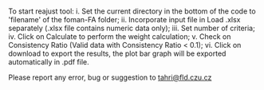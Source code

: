 # 
 

To start reajust tool: 
i. Set the current directory in the bottom of the code to 'filename' of the foman-FA folder; 
ii. Incorporate input file in Load .xlsx separately (.xlsx file contains numeric data only);
iii. Set number of criteria;
iv. Click on Calculate to perform the weight calculation;
v. Check on Consistency Ratio (Valid data with Consistency Ratio < 0.1);
vi. Click on download to export the results, the plot bar graph will be exported automatically in .pdf file.

Please report any error, bug or suggestion to tahri@fld.czu.cz

